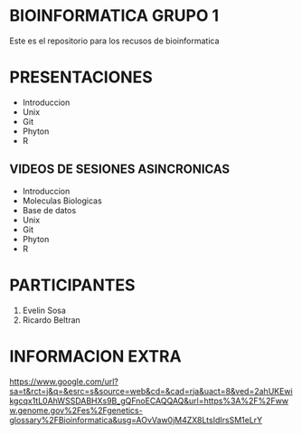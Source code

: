 # BIOINFORMATICA GRUPO 1 
Este es el repositorio para los recusos de bioinformatica

# PRESENTACIONES 

- Introduccion
- Unix
- Git
- Phyton
- R


## VIDEOS DE SESIONES ASINCRONICAS 
- Introduccion
-    Moleculas Biologicas
-    Base de datos
- Unix
- Git
- Phyton
- R
# PARTICIPANTES
1. Evelin Sosa
2. Ricardo Beltran 

# INFORMACION EXTRA
<https://www.google.com/url?sa=t&rct=j&q=&esrc=s&source=web&cd=&cad=rja&uact=8&ved=2ahUKEwikgcqx1tL0AhWSSDABHXs9B_gQFnoECAQQAQ&url=https%3A%2F%2Fwww.genome.gov%2Fes%2Fgenetics-glossary%2FBioinformatica&usg=AOvVaw0jM4ZX8LtsIdIrsSM1eLrY>
